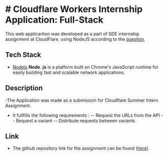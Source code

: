 #  # Cloudflare Workers Internship Application: Full-Stack
This web applicartion was developed as a part of SDE internship assignment at CloudFlare, using NodeJS  according to the [question]([https://github.com/cloudflare-internship-2020/internship-application-fullstack](https://github.com/cloudflare-internship-2020/internship-application-fullstack)).


    


## Tech Stack

* [Nodejs](https://nodejs.org/en/) 
**Node**. **js** is a platform built on Chrome's JavaScript runtime for easily building fast and scalable network applications.



## Description
-The Application was made as a submission for Cloudflare Summer Intern Assignment. 
- It fullfills the following requirements :
-- Request the URLs from the API
-- Request a variant
-- Distribute requests between variants

## Link 
- The github repository link for the assignment can be found ([here](https://github.com/Mansi25/Cloudflare-summer-intern)).
      
   
    
